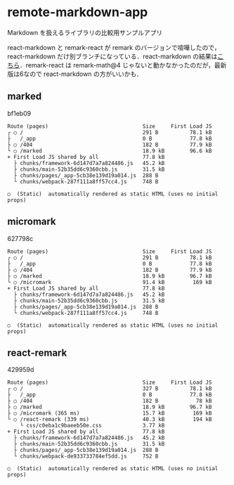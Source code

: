 # remote-markdown-app

Markdown を扱えるライブラリの比較用サンプルアプリ

react-markdown と remark-react が remark のバージョンで喧嘩したので，react-markdown だけ別ブランチになっている．react-markdown の結果は[こちら](https://github.com/h-takeyeah/nextjs-sandbox-share/tree/react-markdown/remote-markdown-app#react-markdown)．remark-react は remark-math@4 じゃないと動かなかったのだが，最新版は6なので react-markdown の方がいいかも．

## marked

bf1eb09

```plain
Route (pages)                              Size     First Load JS
┌ ○ /                                      291 B          78.1 kB
├   /_app                                  0 B            77.8 kB
├ ○ /404                                   182 B          77.9 kB
└ ○ /marked                                18.9 kB        96.6 kB
+ First Load JS shared by all              77.8 kB
  ├ chunks/framework-6d147d7a7a824486.js   45.2 kB
  ├ chunks/main-52b35dd6c9360cbb.js        31.5 kB
  ├ chunks/pages/_app-5cb38e139d19a014.js  288 B
  └ chunks/webpack-287f111a8ff57cc4.js     748 B

○  (Static)  automatically rendered as static HTML (uses no initial props)
```

## micromark

627798c

```plain
Route (pages)                              Size     First Load JS
┌ ○ /                                      291 B          78.1 kB
├   /_app                                  0 B            77.8 kB
├ ○ /404                                   182 B          77.9 kB
├ ○ /marked                                18.9 kB        96.7 kB
└ ○ /micromark                             91.4 kB         169 kB
+ First Load JS shared by all              77.8 kB
  ├ chunks/framework-6d147d7a7a824486.js   45.2 kB
  ├ chunks/main-52b35dd6c9360cbb.js        31.5 kB
  ├ chunks/pages/_app-5cb38e139d19a014.js  288 B
  └ chunks/webpack-287f111a8ff57cc4.js     748 B

○  (Static)  automatically rendered as static HTML (uses no initial props)
```

## react-remark

429959d

```plain
Route (pages)                              Size     First Load JS
┌ ○ /                                      327 B          78.1 kB
├   /_app                                  0 B            77.8 kB
├ ○ /404                                   182 B            78 kB
├ ○ /marked                                18.9 kB        96.7 kB
├ ○ /micromark (365 ms)                    15.7 kB         169 kB
└ ○ /react-remark (339 ms)                 40.3 kB         194 kB
    └ css/c0eba1c9baeeb50e.css             3.77 kB
+ First Load JS shared by all              77.8 kB
  ├ chunks/framework-6d147d7a7a824486.js   45.2 kB
  ├ chunks/main-52b35dd6c9360cbb.js        31.5 kB
  ├ chunks/pages/_app-5cb38e139d19a014.js  288 B
  └ chunks/webpack-de933733784ef5dd.js     752 B

○  (Static)  automatically rendered as static HTML (uses no initial props)
```
